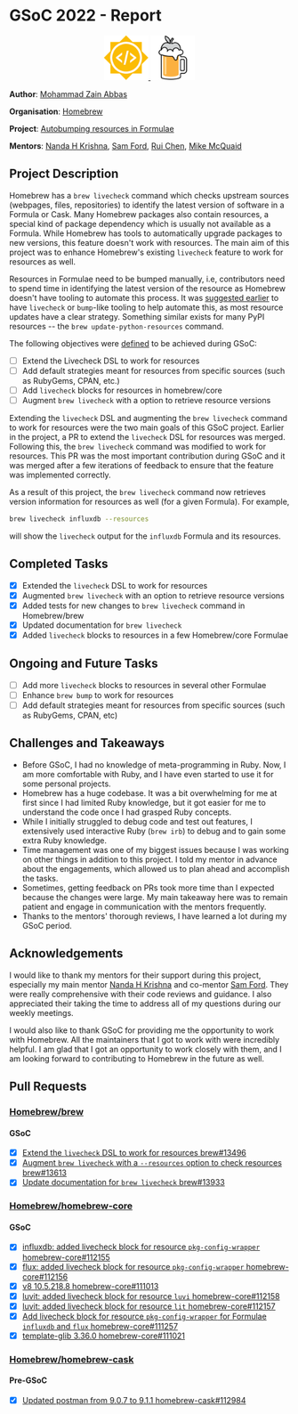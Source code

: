 # GSoC 2022 - Report

<div align="center">
  <a href="https://summerofcode.withgoogle.com" rel="nofollow">
    <img src="assets/GSoC.png" alt="GSoC" width="80" style="max-width: 100%;">
  </a>
  <a href="https://github.com/Homebrew">
    <img src="assets/Homebrew.png" alt="Homebrew" width="80" style="max-width: 100%;">
  </a>
</div>

__Author__: [Mohammad Zain Abbas](https://github.com/mohammadzainabbas)

__Organisation__: [Homebrew](https://github.com/Homebrew)

__Project__: [Autobumping resources in Formulae](https://github.com/Homebrew/gsoc/issues/49)

__Mentors__: [Nanda H Krishna](https://github.com/nandahkrishna), [Sam Ford](https://github.com/samford), [Rui Chen](https://github.com/chenrui333), [Mike McQuaid](https://github.com/MikeMcQuaid)

## Project Description

Homebrew has a `brew livecheck` command which checks upstream sources (webpages, files, repositories) to identify the latest version of software in a Formula or Cask. Many Homebrew packages also contain resources, a special kind of package dependency which is usually not available as a Formula. While Homebrew has tools to automatically upgrade packages to new versions, this feature doesn't work with resources. The main aim of this project was to enhance Homebrew's existing `livecheck` feature to work for resources as well.

Resources in Formulae need to be bumped manually, i.e, contributors need to spend time in identifying the latest version of the resource as Homebrew doesn't have tooling to automate this process. It was [suggested earlier](https://github.com/Homebrew/gsoc/issues/49#issue-1124437013) to have `livecheck` or `bump`-like tooling to help automate this, as most resource updates have a clear strategy. Something similar exists for many PyPI resources -- the `brew update-python-resources` command. 

The following objectives were [defined](https://github.com/Homebrew/gsoc/issues/49#issuecomment-1040520006) to be achieved during GSoC:

- [ ] Extend the Livecheck DSL to work for resources
- [ ] Add default strategies meant for resources from specific sources (such as RubyGems, CPAN, etc.)
- [ ] Add `livecheck` blocks for resources in homebrew/core
- [ ] Augment `brew livecheck` with a option to retrieve resource versions

Extending the `livecheck` DSL and augmenting the `brew livecheck` command to work for resources were the two main goals of this GSoC project. Earlier in the project, a PR to extend the `livecheck` DSL for resources was merged. Following this, the `brew livecheck` command was modified to work for resources. This PR was the most important contribution during GSoC and it was merged after a few iterations of feedback to ensure that the feature was implemented correctly.

As a result of this project, the `brew livecheck` command now retrieves version information for resources as well (for a given Formula). For example,

```bash
brew livecheck influxdb --resources
```

will show the `livecheck` output for the `influxdb` Formula and its resources.

## Completed Tasks

- [x] Extended the `livecheck` DSL to work for resources
- [x] Augmented `brew livecheck` with an option to retrieve resource versions
- [x] Added tests for new changes to `brew livecheck` command in Homebrew/brew
- [x] Updated documentation for `brew livecheck`
- [x] Added `livecheck` blocks to resources in a few Homebrew/core Formulae

## Ongoing and Future Tasks

- [ ] Add more `livecheck` blocks to resources in several other Formulae
- [ ] Enhance `brew bump` to work for resources
- [ ] Add default strategies meant for resources from specific sources (such as RubyGems, CPAN, etc)

## Challenges and Takeaways

* Before GSoC, I had no knowledge of meta-programming in Ruby. Now, I am more comfortable with Ruby, and I have even started to use it for some personal projects.
* Homebrew has a huge codebase. It was a bit overwhelming for me at first since I had limited Ruby knowledge, but it got easier for me to understand the code once I had grasped Ruby concepts.
* While I initially struggled to debug code and test out features, I extensively used interactive Ruby (`brew irb`) to debug and to gain some extra Ruby knowledge.
* Time management was one of my biggest issues because I was working on other things in addition to this project. I told my mentor in advance about the engagements, which allowed us to plan ahead and accomplish the tasks.
* Sometimes, getting feedback on PRs took more time than I expected because the changes were large. My main takeaway here was to remain patient and engage in communication with the mentors frequently. 
* Thanks to the mentors' thorough reviews, I have learned a lot during my GSoC period.

## Acknowledgements

I would like to thank my mentors for their support during this project, especially my main mentor [Nanda H Krishna](https://github.com/nandahkrishna) and co-mentor [Sam Ford](https://github.com/samford). They were really comprehensive with their code reviews and guidance. I also appreciated their taking the time to address all of my questions during our weekly meetings.

I would also like to thank GSoC for providing me the opportunity to work with Homebrew. All the maintainers that I got to work with were incredibly helpful. I am glad that I got an opportunity to work closely with them, and I am looking forward to contributing to Homebrew in the future as well.

## Pull Requests

### [Homebrew/brew](https://github.com/Homebrew/brew)

#### GSoC

- [x] [Extend the `livecheck` DSL to work for resources brew#13496](https://github.com/Homebrew/brew/pull/13496)
- [x] [Augment `brew livecheck` with a `--resources` option to check resources brew#13613](https://github.com/Homebrew/brew/pull/13613)
- [x] [Update documentation for `brew livecheck` brew#13933](https://github.com/Homebrew/brew/pull/13933)

### [Homebrew/homebrew-core](https://github.com/Homebrew/homebrew-core)

#### GSoC

- [x] [influxdb: added livecheck block for resource `pkg-config-wrapper` homebrew-core#112155](https://github.com/Homebrew/homebrew-core/pull/112155)
- [x] [flux: added livecheck block for resource `pkg-config-wrapper` homebrew-core#112156](https://github.com/Homebrew/homebrew-core/pull/112156)
- [x] [v8 10.5.218.8 homebrew-core#111013](https://github.com/Homebrew/homebrew-core/pull/111013)
- [x] [luvit: added livecheck block for resource `luvi` homebrew-core#112158](https://github.com/Homebrew/homebrew-core/pull/112158)
- [x] [luvit: added livecheck block for resource `lit` homebrew-core#112157](https://github.com/Homebrew/homebrew-core/pull/112157)
- [x] [Add livecheck block for resource `pkg-config-wrapper` for Formulae `influxdb` and `flux` homebrew-core#111257](https://github.com/Homebrew/homebrew-core/pull/111257)
- [x] [template-glib 3.36.0 homebrew-core#111021](https://github.com/Homebrew/homebrew-core/pull/111021)

### [Homebrew/homebrew-cask](https://github.com/Homebrew/homebrew-cask)

#### Pre-GSoC

- [x] [Updated postman from 9.0.7 to 9.1.1 homebrew-cask#112984](https://github.com/Homebrew/homebrew-cask/pull/112984)
